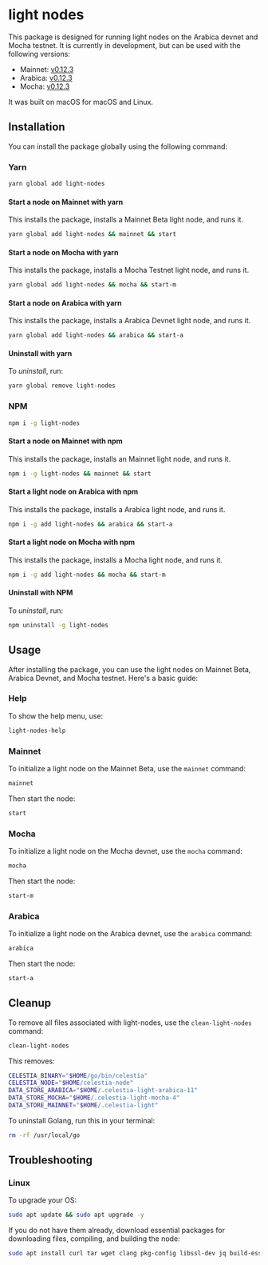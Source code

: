 # light nodes

This package is designed for running light nodes on the Arabica devnet and Mocha testnet. It is currently in development, but can be used with the following versions:

- Mainnet: [v0.12.3](https://github.com/celestiaorg/celestia-node/releases/tag/v0.12.3)
- Arabica: [v0.12.3](https://github.com/celestiaorg/celestia-node/releases/tag/v0.12.3)
- Mocha: [v0.12.3](https://github.com/celestiaorg/celestia-node/releases/tag/v0.12.3)

It was built on macOS for macOS and Linux.

## Installation

You can install the package globally using the following command:

### Yarn

```bash
yarn global add light-nodes
```

#### Start a node on Mainnet with yarn

This installs the package, installs a Mainnet Beta light node, and runs it.

```bash
yarn global add light-nodes && mainnet && start
```

#### Start a node on Mocha with yarn

This installs the package, installs a Mocha Testnet light node, and runs it.

```bash
yarn global add light-nodes && mocha && start-m
```

#### Start a node on Arabica with yarn

This installs the package, installs a Arabica Devnet light node, and runs it.

```bash
yarn global add light-nodes && arabica && start-a
```

#### Uninstall with yarn

To _uninstall_, run:

```bash
yarn global remove light-nodes
```

### NPM

```bash
npm i -g light-nodes
```

#### Start a node on Mainnet with npm

This installs the package, installs an Mainnet light node, and runs it.

```bash
npm i -g light-nodes && mainnet && start
```

#### Start a light node on Arabica with npm

This installs the package, installs a Arabica light node, and runs it.

```bash
npm i -g add light-nodes && arabica && start-a
```

#### Start a light node on Mocha with npm

This installs the package, installs a Mocha light node, and runs it.

```bash
npm i -g add light-nodes && mocha && start-m
```

#### Uninstall with NPM

To _uninstall_, run:

```bash
npm uninstall -g light-nodes
```

## Usage

After installing the package, you can use the light nodes on Mainnet Beta, Arabica Devnet,
and Mocha testnet. Here's a basic guide:

### Help

To show the help menu, use:

```bash
light-nodes-help
```

### Mainnet

To initialize a light node on the Mainnet Beta, use the `mainnet` command:

```bash
mainnet
```

Then start the node:

```bash
start
```

### Mocha

To initialize a light node on the Mocha devnet, use the `mocha` command:

```bash
mocha
```

Then start the node:

```bash
start-m
```

### Arabica

To initialize a light node on the Arabica devnet, use the `arabica` command:

```bash
arabica
```

Then start the node:

```bash
start-a
```

## Cleanup

To remove all files associated with light-nodes, use the `clean-light-nodes` command:

```bash
clean-light-nodes
```

This removes:

```bash
CELESTIA_BINARY="$HOME/go/bin/celestia"
CELESTIA_NODE="$HOME/celestia-node"
DATA_STORE_ARABICA="$HOME/.celestia-light-arabica-11"
DATA_STORE_MOCHA="$HOME/.celestia-light-mocha-4"
DATA_STORE_MAINNET="$HOME/.celestia-light"
```

To uninstall Golang, run this in your terminal:

```bash
rm -rf /usr/local/go
```

<!-- To remove all files associated with light-nodes in a custom base path, use the `clean-light-nodes` command followed by the path:

```bash
clean-light-nodes /path/to/custom/basepath
``` -->
## Troubleshooting

### Linux

To upgrade your OS:

```bash
sudo apt update && sudo apt upgrade -y
```

If you do not have them already, download essential packages for downloading files, compiling, and building the node:

```bash
sudo apt install curl tar wget clang pkg-config libssl-dev jq build-essential git make ncdu -y
```
